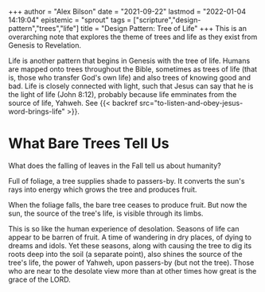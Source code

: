 +++
author = "Alex Bilson"
date = "2021-09-22"
lastmod = "2022-01-04 14:19:04"
epistemic = "sprout"
tags = ["scripture","design-pattern","trees","life"]
title = "Design Pattern: Tree of Life"
+++
This is an overarching note that explores the theme of trees and life as they exist from Genesis to Revelation.

Life is another pattern that begins in Genesis with the tree of life. Humans are mapped onto trees throughout the Bible, sometimes as trees of life (that is, those who transfer God's own life) and also trees of knowing good and bad. Life is closely connected with light, such that Jesus can say that he is the light of life (John 8:12), probably because life emminates from the source of life, Yahweh. See {{< backref src="to-listen-and-obey-jesus-word-brings-life" >}}.

# What Bare Trees Tell Us

What does the falling of leaves in the Fall tell us about humanity?

Full of foliage, a tree supplies shade to passers-by. It converts the sun's rays into energy which grows the tree and produces fruit.

When the foliage falls, the bare tree ceases to produce fruit. But now the sun, the source of the tree's life, is visible through its limbs.

This is so like the human experience of desolation. Seasons of life can appear to be barren of fruit. A time of wandering in dry places, of dying to dreams and idols. Yet these seasons, along with causing the tree to dig its roots deep into the soil (a separate point), also shines the source of the tree's life, the power of Yahweh, upon passers-by (but not the tree). Those who are near to the desolate view more than at other times how great is the grace of the LORD.

